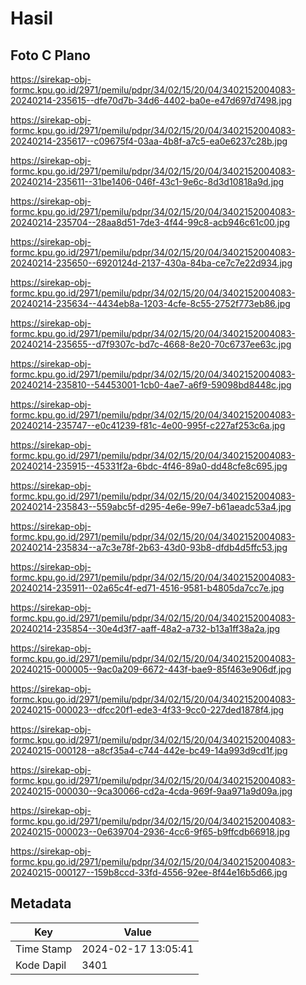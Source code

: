 # Hasil

## Foto C Plano

https://sirekap-obj-formc.kpu.go.id/2971/pemilu/pdpr/34/02/15/20/04/3402152004083-20240214-235615--dfe70d7b-34d6-4402-ba0e-e47d697d7498.jpg

https://sirekap-obj-formc.kpu.go.id/2971/pemilu/pdpr/34/02/15/20/04/3402152004083-20240214-235617--c09675f4-03aa-4b8f-a7c5-ea0e6237c28b.jpg

https://sirekap-obj-formc.kpu.go.id/2971/pemilu/pdpr/34/02/15/20/04/3402152004083-20240214-235611--31be1406-046f-43c1-9e6c-8d3d10818a9d.jpg

https://sirekap-obj-formc.kpu.go.id/2971/pemilu/pdpr/34/02/15/20/04/3402152004083-20240214-235704--28aa8d51-7de3-4f44-99c8-acb946c61c00.jpg

https://sirekap-obj-formc.kpu.go.id/2971/pemilu/pdpr/34/02/15/20/04/3402152004083-20240214-235650--6920124d-2137-430a-84ba-ce7c7e22d934.jpg

https://sirekap-obj-formc.kpu.go.id/2971/pemilu/pdpr/34/02/15/20/04/3402152004083-20240214-235634--4434eb8a-1203-4cfe-8c55-2752f773eb86.jpg

https://sirekap-obj-formc.kpu.go.id/2971/pemilu/pdpr/34/02/15/20/04/3402152004083-20240214-235655--d7f9307c-bd7c-4668-8e20-70c6737ee63c.jpg

https://sirekap-obj-formc.kpu.go.id/2971/pemilu/pdpr/34/02/15/20/04/3402152004083-20240214-235810--54453001-1cb0-4ae7-a6f9-59098bd8448c.jpg

https://sirekap-obj-formc.kpu.go.id/2971/pemilu/pdpr/34/02/15/20/04/3402152004083-20240214-235747--e0c41239-f81c-4e00-995f-c227af253c6a.jpg

https://sirekap-obj-formc.kpu.go.id/2971/pemilu/pdpr/34/02/15/20/04/3402152004083-20240214-235915--45331f2a-6bdc-4f46-89a0-dd48cfe8c695.jpg

https://sirekap-obj-formc.kpu.go.id/2971/pemilu/pdpr/34/02/15/20/04/3402152004083-20240214-235843--559abc5f-d295-4e6e-99e7-b61aeadc53a4.jpg

https://sirekap-obj-formc.kpu.go.id/2971/pemilu/pdpr/34/02/15/20/04/3402152004083-20240214-235834--a7c3e78f-2b63-43d0-93b8-dfdb4d5ffc53.jpg

https://sirekap-obj-formc.kpu.go.id/2971/pemilu/pdpr/34/02/15/20/04/3402152004083-20240214-235911--02a65c4f-ed71-4516-9581-b4805da7cc7e.jpg

https://sirekap-obj-formc.kpu.go.id/2971/pemilu/pdpr/34/02/15/20/04/3402152004083-20240214-235854--30e4d3f7-aaff-48a2-a732-b13a1ff38a2a.jpg

https://sirekap-obj-formc.kpu.go.id/2971/pemilu/pdpr/34/02/15/20/04/3402152004083-20240215-000005--9ac0a209-6672-443f-bae9-85f463e906df.jpg

https://sirekap-obj-formc.kpu.go.id/2971/pemilu/pdpr/34/02/15/20/04/3402152004083-20240215-000023--dfcc20f1-ede3-4f33-9cc0-227ded1878f4.jpg

https://sirekap-obj-formc.kpu.go.id/2971/pemilu/pdpr/34/02/15/20/04/3402152004083-20240215-000128--a8cf35a4-c744-442e-bc49-14a993d9cd1f.jpg

https://sirekap-obj-formc.kpu.go.id/2971/pemilu/pdpr/34/02/15/20/04/3402152004083-20240215-000030--9ca30066-cd2a-4cda-969f-9aa971a9d09a.jpg

https://sirekap-obj-formc.kpu.go.id/2971/pemilu/pdpr/34/02/15/20/04/3402152004083-20240215-000023--0e639704-2936-4cc6-9f65-b9ffcdb66918.jpg

https://sirekap-obj-formc.kpu.go.id/2971/pemilu/pdpr/34/02/15/20/04/3402152004083-20240215-000127--159b8ccd-33fd-4556-92ee-8f44e16b5d66.jpg


## Metadata

| Key        | Value               |
| ---------- | ------------------- |
| Time Stamp | 2024-02-17 13:05:41 |
| Kode Dapil | 3401                |



